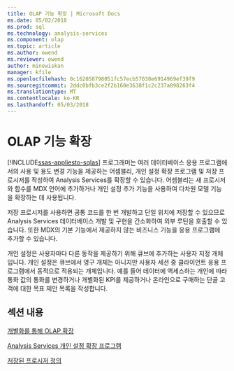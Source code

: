 ```yaml
---
title: OLAP 기능 확장 | Microsoft Docs
ms.date: 05/02/2018
ms.prod: sql
ms.technology: analysis-services
ms.component: olap
ms.topic: article
ms.author: owend
ms.reviewer: owend
author: minewiskan
manager: kfile
ms.openlocfilehash: 0c162058798051fc57ecb57038e6914969ef39f9
ms.sourcegitcommit: 2ddc0bfb3ce2f2b160e3638f1c2c237a898263f4
ms.translationtype: MT
ms.contentlocale: ko-KR
ms.lasthandoff: 05/03/2018
---
```

# <a name="extending-olap-functionality"></a>OLAP 기능 확장
[!INCLUDE[ssas-appliesto-sqlas](../../../includes/ssas-appliesto-sqlas.md)]
  프로그래머는 여러 데이터베이스 응용 프로그램에서의 사용 및 용도 변경 기능을 제공하는 어셈블리, 개인 설정 확장 프로그램 및 저장 프로시저를 작성하여 Analysis Services를 확장할 수 있습니다. 어셈블리는 새 프로시저와 함수를 MDX 언어에 추가하거나 개인 설정 추가 기능을 사용하여 다차원 모델 기능을 확장하는 데 사용됩니다.  
  
 저장 프로시저를 사용하면 공통 코드를 한 번 개발하고 단일 위치에 저장할 수 있으므로 Analysis Services 데이터베이스 개발 및 구현을 간소화하여 외부 루틴을 호출할 수 있습니다. 또한 MDX의 기본 기능에서 제공하지 않는 비즈니스 기능을 응용 프로그램에 추가할 수 있습니다.  
  
 개인 설정은 사용자마다 다른 동작을 제공하기 위해 큐브에 추가하는 사용자 지정 개체입니다. 개인 설정은 큐브에서 영구 개체는 아니지만 사용자 세션 중 클라이언트 응용 프로그램에서 동적으로 적용되는 개체입니다. 예를 들어 데이터에 액세스하는 개인에 따라 통화 값의 통화를 변경하거나 개별화된 KPI를 제공하거나 온라인으로 구매하는 단골 고객에 대한 목표 제안 목록을 작성합니다.  
  
## <a name="in-this-section"></a>섹션 내용  
 [개별화를 통해 OLAP 확장](../../../analysis-services/multidimensional-models/extending-olap/extending-olap-through-personalizations.md)  
  
 [Analysis Services 개인 설정 확장 프로그램](../../../analysis-services/multidimensional-models/extending-olap/analysis-services-personalization-extensions.md)  
  
 [저장된 프로시저 정의](../../../analysis-services/multidimensional-models-extending-olap-stored-procedures/defining-stored-procedures.md)  
  
  

